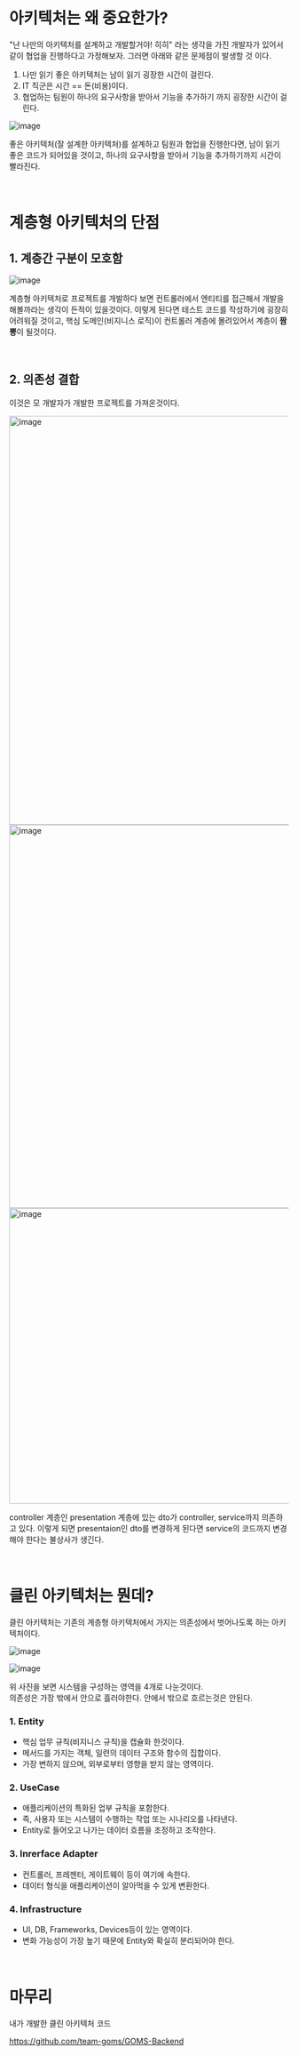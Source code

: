 # 아키텍처는 왜 중요한가?

"난 나만의 아키텍처를 설계하고 개발할거야! 히히" 라는 생각을 가진 개발자가 있어서
같이 협업을 진행하다고 가정해보자. 그러면 아래와 같은 문제점이 발생할 것 이다.

1. 나만 읽기 좋은 아키텍처는 남이 읽기 굉장한 시간이 걸린다.
2. IT 직군은 시간 == 돈(비용)이다.
3. 협업하는 팀원이 하나의 요구사항을 받아서 기능을 추가하기 까지 굉장한 시간이 걸린다.

![image](https://user-images.githubusercontent.com/82089918/235816389-1c3de5c5-b5ba-44e4-b92e-2472e4f82300.png)

좋은 아키텍처(잘 설계한 아키텍처)를 설계하고 팀원과 협업을 진행한다면,
남이 읽기 좋은 코드가 되어있을 것이고, 하나의 요구사항을 받아서 기능을 추가하기까지 시간이 빨라진다.

<br>

# 계층형 아키텍처의 단점

## 1. 계층간 구분이 모호함

![image](https://user-images.githubusercontent.com/82089918/235816927-b25248b5-30e6-46af-be1b-67834f8475c6.png)

계층형 아키텍처로 프로젝트를 개발하다 보면 컨트롤러에서 엔티티를 접근해서 개발을 해볼까라는 생각이 든적이 있을것이다. 
이렇게 된다면 테스트 코드를 작성하기에 굉장히 어려워질 것이고, 핵심 도메인(비지니스 로직)이 컨트롤러 계층에 몰려있어서 계층이 **짬뽕**이 될것이다. 

<br>

## 2. 의존성 결합

이것은 모 개발자가 개발한 프로젝트를 가져온것이다.

<img width="736" alt="image" src="https://user-images.githubusercontent.com/82089918/235818465-28e1f293-ad8b-48ca-9a5c-b25d7f485c13.png">

<img width="690" alt="image" src="https://user-images.githubusercontent.com/82089918/235818535-ea21f6d7-beea-42dc-a464-41ad5e05fb2f.png">

<img width="532" alt="image" src="https://user-images.githubusercontent.com/82089918/235818566-16801ac4-c921-42b8-9724-e6822e5b3080.png">

controller 계층인 presentation 계층에 있는 dto가 controller, service까지 의존하고 있다.
이렇게 되면 presentaion인 dto를 변경하게 된다면 service의 코드까지 변경해야 한다는 불상사가 생긴다.

<br>

# 클린 아키텍처는 뭔데?

클린 아키텍처는 기존의 계층형 아키텍처에서 가지는 의존성에서 벗어나도록 하는 아키텍처이다.

![image](https://user-images.githubusercontent.com/82089918/235816679-77080354-0467-4d5b-a28e-269efe735318.png)

![image](https://user-images.githubusercontent.com/82089918/235836779-e70d6f93-1871-4772-8f86-fb24aed92cd6.png)

위 사진을 보면 시스템을 구성하는 영역을 4개로 나눈것이다. <br>
의존성은 가장 밖에서 안으로 흘러야한다. 안에서 밖으로 흐르는것은 안된다.

### 1. Entity

- 핵심 업무 규칙(비지니스 규칙)을 캡슐화 한것이다.
- 메서드를 가지는 객체, 일련의 데이터 구조와 함수의 집합이다.
- 가장 변하지 않으며, 외부로부터 영향을 받지 않는 영역이다.

### 2. UseCase
- 애플리케이션의 특화된 업부 규칙을 포함한다.
- 즉, 사용자 또는 시스템이 수행하는 작업 또는 시나리오를 나타낸다.
- Entity로 들어오고 나가는 데이터 흐름을 조정하고 조작한다.

### 3. Inrerface Adapter
- 컨트롤러, 프레젠터, 게이트웨이 등이 여기에 속한다.
- 데이터 형식을 애플리케이션이 알아먹을 수 있게 변환한다.

### 4. Infrastructure
- UI, DB, Frameworks, Devices등이 있는 영역이다.
- 변화 가능성이 가장 높기 때문에 Entity와 확실히 분리되어야 한다.

<br>

# 마무리

내가 개발한 클린 아키텍처 코드

https://github.com/team-goms/GOMS-Backend